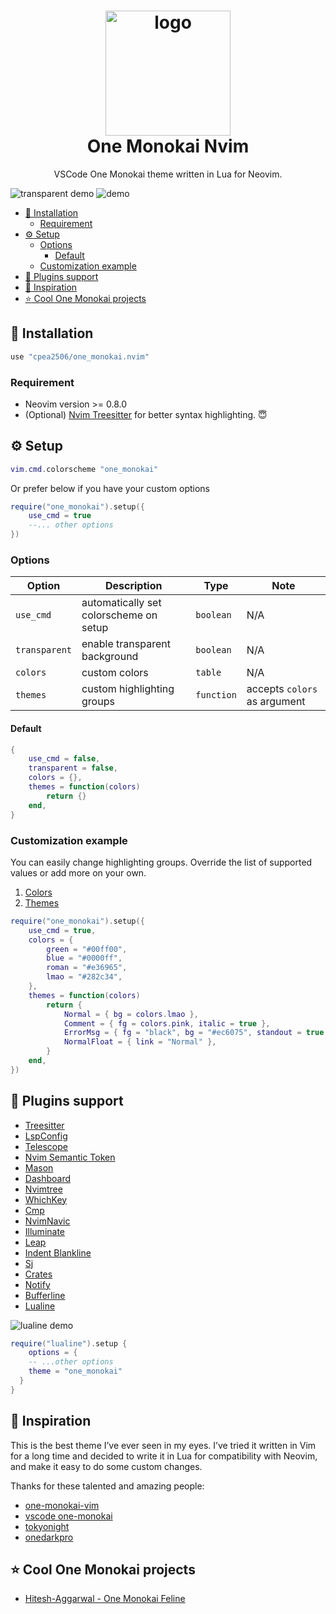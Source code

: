 <div align="center">
  <h1>
      <img
          src="https://user-images.githubusercontent.com/42694704/196938815-ea5d1bdd-a2b8-4327-9b43-46d84920d381.png"
          width="200"
          alt="logo"
      />
      <br/>
      One Monokai Nvim
  </h1>
  
  VSCode One Monokai theme written in Lua for Neovim.
</div>

![transparent demo](https://user-images.githubusercontent.com/42694704/196934147-0704f7ec-456f-4a07-b44f-ac99896c7b22.png)
![demo](https://user-images.githubusercontent.com/42694704/196934131-0c7134ec-7266-4200-bf5a-901cf5d28e12.png)

<!--toc:start-->

- [:rocket: Installation](#rocket-installation)
  - [Requirement](#requirement)
- [:gear: Setup](#gear-setup)
  - [Options](#options)
    - [Default](#default)
  - [Customization example](#customization-example)
- [:champagne: Plugins support](#champagne-plugins-support)
- [:eyes: Inspiration](#eyes-inspiration)
- [:star: Cool One Monokai projects](#star-cool-one-monokai-projects)
<!--toc:end-->

## :rocket: Installation

```lua
use "cpea2506/one_monokai.nvim"
```

### Requirement

- Neovim version >= 0.8.0
- (Optional) [Nvim Treesitter](https://github.com/nvim-treesitter/nvim-treesitter) for better syntax highlighting. 😇

## :gear: Setup

```lua
vim.cmd.colorscheme "one_monokai"
```

Or prefer below if you have your custom options

```lua
require("one_monokai").setup({
    use_cmd = true
    --... other options
})
```

### Options

| Option        | Description                            | Type       | Note                         |
| ------------- | -------------------------------------- | ---------- | ---------------------------- |
| `use_cmd`     | automatically set colorscheme on setup | `boolean`  | N/A                          |
| `transparent` | enable transparent background          | `boolean`  | N/A                          |
| `colors`      | custom colors                          | `table`    | N/A                          |
| `themes`      | custom highlighting groups             | `function` | accepts `colors` as argument |

#### Default

```lua
{
    use_cmd = false,
    transparent = false,
    colors = {},
    themes = function(colors)
        return {}
    end,
}
```

### Customization example

You can easily change highlighting groups. Override the list of supported values or add more on your own.

1. [Colors](lua/one_monokai/colors.lua#L5)
2. [Themes](lua/one_monokai/themes/groups.lua#L8)

```lua
require("one_monokai").setup({
    use_cmd = true,
    colors = {
        green = "#00ff00",
        blue = "#0000ff",
        roman = "#e36965",
        lmao = "#282c34",
    },
    themes = function(colors)
        return {
            Normal = { bg = colors.lmao },
            Comment = { fg = colors.pink, italic = true },
            ErrorMsg = { fg = "black", bg = "#ec6075", standout = true },
            NormalFloat = { link = "Normal" },
        }
    end,
})
```

## :champagne: Plugins support

- [Treesitter](https://github.com/nvim-treesitter/nvim-treesitter)
- [LspConfig](https://github.com/neovim/nvim-lspconfig)
- [Telescope](https://github.com/nvim-telescope/telescope.nvim)
- [Nvim Semantic Token](https://github.com/theHamsta/nvim-semantic-tokens)
- [Mason](https://github.com/williamboman/mason.nvim)
- [Dashboard](https://github.com/glepnir/dashboard-nvim)
- [Nvimtree](https://github.com/kyazdani42/nvim-tree.lua)
- [WhichKey](https://github.com/folke/which-key.nvim)
- [Cmp](https://github.com/hrsh7th/nvim-cmp)
- [NvimNavic](https://github.com/SmiteshP/nvim-navic)
- [Illuminate](https://github.com/RRethy/vim-illuminate)
- [Leap](https://github.com/ggandor/leap.nvim)
- [Indent Blankline](https://github.com/lukas-reineke/indent-blankline.nvim)
- [Sj](https://github.com/woosaaahh/sj.nvim)
- [Crates](https://github.com/Saecki/crates.nvim)
- [Notify](https://github.com/rcarriga/nvim-notify)
- [Bufferline](https://github.com/akinsho/bufferline.nvim)
- [Lualine](https://github.com/nvim-lualine/lualine.nvim)

![lualine demo](https://user-images.githubusercontent.com/42694704/196934170-84a1f32c-f97b-4f00-859b-e822f4d14479.png)

```lua
require("lualine").setup {
    options = {
    -- ...other options
    theme = "one_monokai"
  }
}
```

## :eyes: Inspiration

This is the best theme I’ve ever seen in my eyes. I’ve tried it written in Vim for a long time and decided to write it in Lua for compatibility with Neovim, and make it easy to do some custom changes.

Thanks for these talented and amazing people:

- [one-monokai-vim](https://github.com/fratajczak/one-monokai-vim)
- [vscode one-monokai](https://github.com/azemoh/vscode-one-monokai)
- [tokyonight](https://github.com/folke/tokyonight.nvim)
- [onedarkpro](https://github.com/olimorris/onedarkpro.nvim)

## :star: Cool One Monokai projects

- [Hitesh-Aggarwal - One Monokai Feline](https://github.com/Hitesh-Aggarwal/feline_one_monokai.nvim)
